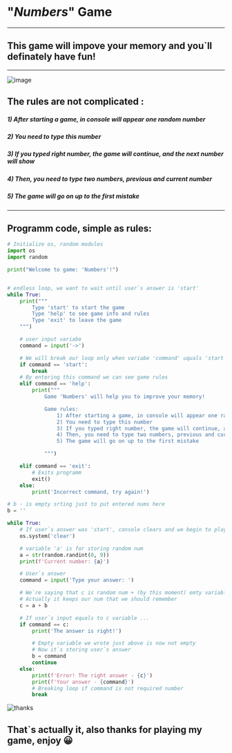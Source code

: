 # "_Numbers_" Game

---

## This game will impove your memory and you`ll definately have fun!

---

![image](https://www.sciencenews.org/wp-content/uploads/2018/05/050718_EC_numbers_feat.jpg)

## The rules are not complicated :

##### 1) After starting a game, in console will appear one random number

##### 2) You need to type this number

##### 3) If you typed right number, the game will continue, and the next number will show

##### 4) Then, you need to type two numbers, previous and current number

##### 5) The game will go on up to the first mistake

---

## Programm code, simple as rules:

```python
# Initialize os, random modules
import os
import random

print("Welcome to game: 'Numbers'!")


# endless loop, we want to wait until user`s answer is 'start'
while True:
    print("""
        Type 'start' to start the game
        Type 'help' to see game info and rules
        Type 'exit' to leave the game
    """)

    # user input variabe
    command = input('->')

    # We will break our loop only when variabe 'command' uquals 'start'
    if command == 'start':
        break
    # By entering this command we can see game rules
    elif command == 'help':
        print("""
            Game 'Numbers' will help you to improve your memory!

            Game rules:
                1) After starting a game, in console will appear one random number
                2) You need to type this number
                3) If you typed right number, the game will continue, and the next number will show
                4) Then, you need to type two numbers, previous and current number
                5) The game will go on up to the first mistake

            """)

    elif command == 'exit':
        # Exits programm
        exit()
    else:
        print('Incorrect command, try again!')

# b - is empty srting just to put entered nums here
b = ''

while True:
    # If user`s answer was 'start', console clears and we begin to play a game
    os.system('clear')

    # variable 'a' is for storing random num
    a = str(random.randint(0, 9))
    print(f'Current number: {a}')

    # User`s answer
    command = input('Type your answer: ')

    # We`re saying that c is random num + (by this moment) emty variable
    # Actually it keeps our num that we should remember
    c = a + b

    # If user`s input equals to c variable ...
    if command == c:
        print('The answer is right!')

        # Empty variable we wrote just above is now not empty
        # Now it`s storing user`s answer
        b = command
        continue
    else:
        print(f'Error! The right answer - {c}')
        print(f'Your answer - {command}')
        # Breaking loop if command is not required number
        break
```

![thanks](http://edvista.com/claire/tutorial/pp/img045.jpg)

## That`s actually it, also thanks for playing my game, enjoy 😀

